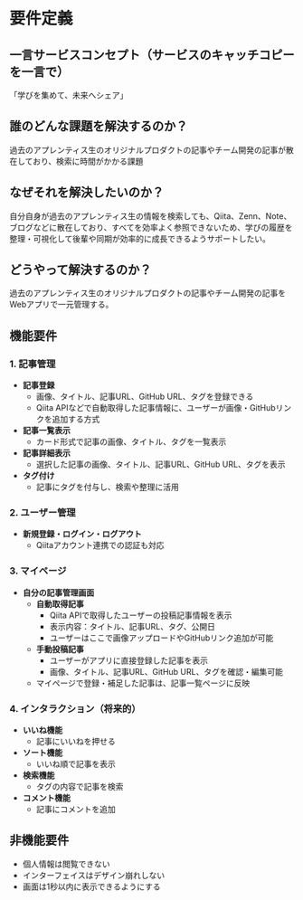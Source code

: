 # 要件定義
## 一言サービスコンセプト（サービスのキャッチコピーを一言で）
「学びを集めて、未来へシェア」
## 誰のどんな課題を解決するのか？
過去のアプレンティス生のオリジナルプロダクトの記事やチーム開発の記事が散在しており、検索に時間がかかる課題
## なぜそれを解決したいのか？
自分自身が過去のアプレンティス生の情報を検索しても、Qiita、Zenn、Note、ブログなどに散在しており、すべてを効率よく参照できないため、学びの履歴を整理・可視化して後輩や同期が効率的に成長できるようサポートしたい。
## どうやって解決するのか？
過去のアプレンティス生のオリジナルプロダクトの記事やチーム開発の記事をWebアプリで一元管理する。
## 機能要件

### 1. 記事管理
- **記事登録**  
  - 画像、タイトル、記事URL、GitHub URL、タグを登録できる  
  - Qiita APIなどで自動取得した記事情報に、ユーザーが画像・GitHubリンクを追加する方式
- **記事一覧表示**  
  - カード形式で記事の画像、タイトル、タグを一覧表示  
- **記事詳細表示**  
  - 選択した記事の画像、タイトル、記事URL、GitHub URL、タグを表示  
- **タグ付け**  
  - 記事にタグを付与し、検索や整理に活用  

### 2. ユーザー管理
- **新規登録・ログイン・ログアウト**  
  - Qiitaアカウント連携での認証も対応  

### 3. マイページ
- **自分の記事管理画面**  
  - **自動取得記事**  
    - Qiita APIで取得したユーザーの投稿記事情報を表示  
    - 表示内容：タイトル、記事URL、タグ、公開日  
    - ユーザーはここで画像アップロードやGitHubリンク追加が可能  
  - **手動投稿記事**  
    - ユーザーがアプリに直接登録した記事を表示  
    - 画像、タイトル、記事URL、GitHub URL、タグを確認・編集可能  
  - マイページで登録・補足した記事は、記事一覧ページに反映  

### 4. インタラクション（将来的）
- **いいね機能**  
  - 記事にいいねを押せる  
- **ソート機能**  
  - いいね順で記事を表示  
- **検索機能**  
  - タグの内容で記事を検索  
- **コメント機能**  
  - 記事にコメントを追加

## 非機能要件
- 個人情報は閲覧できない
- インターフェイスはデザイン崩れしない
- 画面は1秒以内に表示できるようにする



